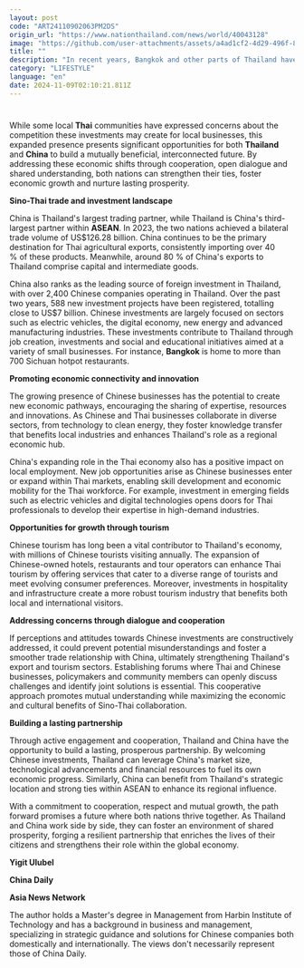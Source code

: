 ```yaml
---
layout: post
code: "ART24110902063PM2DS"
origin_url: "https://www.nationthailand.com/news/world/40043128"
image: "https://github.com/user-attachments/assets/a4ad1cf2-4d29-496f-84aa-84ea288f81aa"
title: ""
description: "In recent years, Bangkok and other parts of Thailand have experienced an increase in Chinese business activity, including Chinese-owned dining, tourism and transportation investments."
category: "LIFESTYLE"
language: "en"
date: 2024-11-09T02:10:21.811Z
---
```


# 









While some local **Thai** communities have expressed concerns about the competition these investments may create for local businesses, this expanded presence presents significant opportunities for both **Thailand** and **China** to build a mutually beneficial, interconnected future. By addressing these economic shifts through cooperation, open dialogue and shared understanding, both nations can strengthen their ties, foster economic growth and nurture lasting prosperity.

**Sino-Thai trade and investment landscape**

China is Thailand's largest trading partner, while Thailand is China's third-largest partner within **ASEAN**. In 2023, the two nations achieved a bilateral trade volume of US$126.28 billion. China continues to be the primary destination for Thai agricultural exports, consistently importing over 40 % of these products. Meanwhile, around 80 % of China's exports to Thailand comprise capital and intermediate goods.

China also ranks as the leading source of foreign investment in Thailand, with over 2,400 Chinese companies operating in Thailand. Over the past two years, 588 new investment projects have been registered, totalling close to US$7 billion. Chinese investments are largely focused on sectors such as electric vehicles, the digital economy, new energy and advanced manufacturing industries. These investments contribute to Thailand through job creation, investments and social and educational initiatives aimed at a variety of small businesses. For instance, **Bangkok** is home to more than 700 Sichuan hotpot restaurants.

**Promoting economic connectivity and innovation**

The growing presence of Chinese businesses has the potential to create new economic pathways, encouraging the sharing of expertise, resources and innovations. As Chinese and Thai businesses collaborate in diverse sectors, from technology to clean energy, they foster knowledge transfer that benefits local industries and enhances Thailand's role as a regional economic hub.

China's expanding role in the Thai economy also has a positive impact on local employment. New job opportunities arise as Chinese businesses enter or expand within Thai markets, enabling skill development and economic mobility for the Thai workforce. For example, investment in emerging fields such as electric vehicles and digital technologies opens doors for Thai professionals to develop their expertise in high-demand industries.

**Opportunities for growth through tourism**

Chinese tourism has long been a vital contributor to Thailand's economy, with millions of Chinese tourists visiting annually. The expansion of Chinese-owned hotels, restaurants and tour operators can enhance Thai tourism by offering services that cater to a diverse range of tourists and meet evolving consumer preferences. Moreover, investments in hospitality and infrastructure create a more robust tourism industry that benefits both local and international visitors.

**Addressing concerns through dialogue and cooperation**

If perceptions and attitudes towards Chinese investments are constructively addressed, it could prevent potential misunderstandings and foster a smoother trade relationship with China, ultimately strengthening Thailand's export and tourism sectors. Establishing forums where Thai and Chinese businesses, policymakers and community members can openly discuss challenges and identify joint solutions is essential. This cooperative approach promotes mutual understanding while maximizing the economic and cultural benefits of Sino-Thai collaboration.

**Building a lasting partnership**

Through active engagement and cooperation, Thailand and China have the opportunity to build a lasting, prosperous partnership. By welcoming Chinese investments, Thailand can leverage China's market size, technological advancements and financial resources to fuel its own economic progress. Similarly, China can benefit from Thailand's strategic location and strong ties within ASEAN to enhance its regional influence.

With a commitment to cooperation, respect and mutual growth, the path forward promises a future where both nations thrive together. As Thailand and China work side by side, they can foster an environment of shared prosperity, forging a resilient partnership that enriches the lives of their citizens and strengthens their role within the global economy.

**Yigit Ulubel**

**China Daily**

**Asia News Network**

The author holds a Master's degree in Management from Harbin Institute of Technology and has a background in business and management, specializing in strategic guidance and solutions for Chinese companies both domestically and internationally. The views don't necessarily represent those of China Daily.